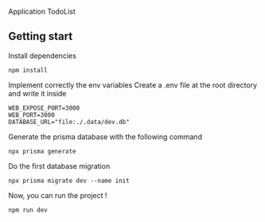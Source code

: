Application TodoList

## Getting start

Install dependencies

```
npm install
```

Implement correctly the env variables
Create a .env file at the root directory and write it inside

```
WEB_EXPOSE_PORT=3000
WEB_PORT=3000
DATABASE_URL="file:./.data/dev.db"
```

Generate the prisma database with the following command

```
npx prisma generate
```

Do the first database migration

```
npx prisma migrate dev --name init
```

Now, you can run the project !

```
npm run dev
```
